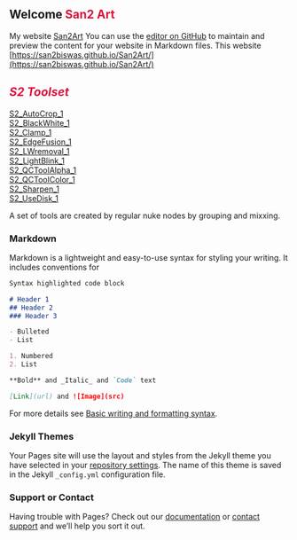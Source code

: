 ## Welcome <font color=crimson>San2 Art</font>

My website [San2Art](https://www.san2.co.in/)
You can use the [editor on GitHub](https://github.com/San2biswas/San2Art/edit/main/README.md) to maintain and preview the content for your website in Markdown files.
This website [https://san2biswas.github.io/San2Art/](https://san2biswas.github.io/San2Art/)



## **_<font color=crimson>S2 Toolset</font>_**



[S2_AutoCrop_1](https://github.com/San2biswas/San2Art/blob/main/S2_AutoCrop_1.nk)<br>
[S2_BlackWhite_1](https://github.com/San2biswas/San2Art/blob/main/S2_BlackWhite_1.nk)<br>
[S2_Clamp_1](https://github.com/San2biswas/San2Art/blob/main/S2_Clamp_1.nk)<br>
[S2_EdgeFusion_1](https://github.com/San2biswas/San2Art/blob/main/S2_EdgeFusion_1.nk)<br>
[S2_LWremoval_1](https://github.com/San2biswas/San2Art/blob/main/S2_LWremoval_1.nk)<br>
[S2_LightBlink_1](https://github.com/San2biswas/San2Art/blob/main/S2_LightBlink_1.nk)<br>
[S2_QCToolAlpha_1](https://github.com/San2biswas/San2Art/blob/main/S2_QCToolAlpha_1.nk)<br>
[S2_QCToolColor_1](https://github.com/San2biswas/San2Art/blob/main/S2_QCToolColor_1.nk)<br>
[S2_Sharpen_1](https://github.com/San2biswas/San2Art/blob/main/S2_Sharpen_1.nk)<br>
[S2_UseDisk_1](https://github.com/San2biswas/San2Art/blob/main/S2_UseDisk_1.nk)<br>



A set of tools are created by regular nuke nodes by grouping and mixxing.

### Markdown

Markdown is a lightweight and easy-to-use syntax for styling your writing. It includes conventions for

```markdown
Syntax highlighted code block

# Header 1
## Header 2
### Header 3

- Bulleted
- List

1. Numbered
2. List

**Bold** and _Italic_ and `Code` text

[Link](url) and ![Image](src)
```

For more details see [Basic writing and formatting syntax](https://docs.github.com/en/github/writing-on-github/getting-started-with-writing-and-formatting-on-github/basic-writing-and-formatting-syntax).

### Jekyll Themes

Your Pages site will use the layout and styles from the Jekyll theme you have selected in your [repository settings](https://github.com/San2biswas/San2Art/settings/pages). The name of this theme is saved in the Jekyll `_config.yml` configuration file.



### Support or Contact

Having trouble with Pages? Check out our [documentation](https://docs.github.com/categories/github-pages-basics/) or [contact support](https://support.github.com/contact) and we’ll help you sort it out.
